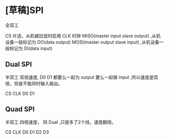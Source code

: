 # [草稿]SPI

全双工

CS  片选，从机被拉低时启用
CLK 时钟
MISO(master input slave output) ,从机设备一般标记为  DO(data output)
MOSI(master output slave input) ,从机设备一般标记为  DI(data input)

## Dual SPI

半双工 双倍速度, D0 D1 都要么一起为 output 要么一起做 input ,所以速度是双倍，但是不能同时输入输出。

CS
CLK
D0
D1

## Quad SPI

半双工 四倍速度， 同 Dual ,只是多了2个线，速度翻倍。

CS
CLK
D0
D1
D2
D3
